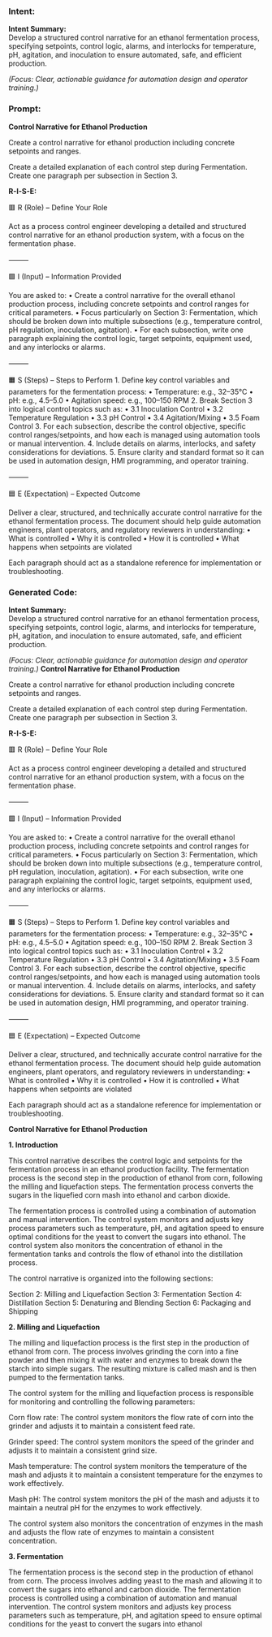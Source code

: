 ### Intent:
**Intent Summary:**  
Develop a structured control narrative for an ethanol fermentation process, specifying setpoints, control logic, alarms, and interlocks for temperature, pH, agitation, and inoculation to ensure automated, safe, and efficient production.  

*(Focus: Clear, actionable guidance for automation design and operator training.)*

### Prompt:
**Control Narrative for Ethanol Production**

Create a control narrative for ethanol production including concrete setpoints and ranges.

Create a detailed explanation of each control step during Fermentation. Create one paragraph per subsection in Section 3.


**R-I-S-E:**

🟥 R (Role) – Define Your Role

Act as a process control engineer developing a detailed and structured control narrative for an ethanol production system, with a focus on the fermentation phase.

⸻

🟩 I (Input) – Information Provided

You are asked to:
	•	Create a control narrative for the overall ethanol production process, including concrete setpoints and control ranges for critical parameters.
	•	Focus particularly on Section 3: Fermentation, which should be broken down into multiple subsections (e.g., temperature control, pH regulation, inoculation, agitation).
	•	For each subsection, write one paragraph explaining the control logic, target setpoints, equipment used, and any interlocks or alarms.

⸻

🟧 S (Steps) – Steps to Perform
	1.	Define key control variables and parameters for the fermentation process:
	•	Temperature: e.g., 32–35°C
	•	pH: e.g., 4.5–5.0
	•	Agitation speed: e.g., 100–150 RPM
	2.	Break Section 3 into logical control topics such as:
	•	3.1 Inoculation Control
	•	3.2 Temperature Regulation
	•	3.3 pH Control
	•	3.4 Agitation/Mixing
	•	3.5 Foam Control
	3.	For each subsection, describe the control objective, specific control ranges/setpoints, and how each is managed using automation tools or manual intervention.
	4.	Include details on alarms, interlocks, and safety considerations for deviations.
	5.	Ensure clarity and standard format so it can be used in automation design, HMI programming, and operator training.

⸻

🟦 E (Expectation) – Expected Outcome

Deliver a clear, structured, and technically accurate control narrative for the ethanol fermentation process. The document should help guide automation engineers, plant operators, and regulatory reviewers in understanding:
	•	What is controlled
	•	Why it is controlled
	•	How it is controlled
	•	What happens when setpoints are violated

Each paragraph should act as a standalone reference for implementation or troubleshooting.

### Generated Code:
**Intent Summary:**  
Develop a structured control narrative for an ethanol fermentation process, specifying setpoints, control logic, alarms, and interlocks for temperature, pH, agitation, and inoculation to ensure automated, safe, and efficient production.  

*(Focus: Clear, actionable guidance for automation design and operator training.)*
**Control Narrative for Ethanol Production**

Create a control narrative for ethanol production including concrete setpoints and ranges.

Create a detailed explanation of each control step during Fermentation. Create one paragraph per subsection in Section 3.


**R-I-S-E:**

🟥 R (Role) – Define Your Role

Act as a process control engineer developing a detailed and structured control narrative for an ethanol production system, with a focus on the fermentation phase.

⸻

🟩 I (Input) – Information Provided

You are asked to:
	•	Create a control narrative for the overall ethanol production process, including concrete setpoints and control ranges for critical parameters.
	•	Focus particularly on Section 3: Fermentation, which should be broken down into multiple subsections (e.g., temperature control, pH regulation, inoculation, agitation).
	•	For each subsection, write one paragraph explaining the control logic, target setpoints, equipment used, and any interlocks or alarms.

⸻

🟧 S (Steps) – Steps to Perform
	1.	Define key control variables and parameters for the fermentation process:
	•	Temperature: e.g., 32–35°C
	•	pH: e.g., 4.5–5.0
	•	Agitation speed: e.g., 100–150 RPM
	2.	Break Section 3 into logical control topics such as:
	•	3.1 Inoculation Control
	•	3.2 Temperature Regulation
	•	3.3 pH Control
	•	3.4 Agitation/Mixing
	•	3.5 Foam Control
	3.	For each subsection, describe the control objective, specific control ranges/setpoints, and how each is managed using automation tools or manual intervention.
	4.	Include details on alarms, interlocks, and safety considerations for deviations.
	5.	Ensure clarity and standard format so it can be used in automation design, HMI programming, and operator training.

⸻

🟦 E (Expectation) – Expected Outcome

Deliver a clear, structured, and technically accurate control narrative for the ethanol fermentation process. The document should help guide automation engineers, plant operators, and regulatory reviewers in understanding:
	•	What is controlled
	•	Why it is controlled
	•	How it is controlled
	•	What happens when setpoints are violated

Each paragraph should act as a standalone reference for implementation or troubleshooting.

**Control Narrative for Ethanol Production**

**1. Introduction**

This control narrative describes the control logic and setpoints for the fermentation process in an ethanol production facility. The fermentation process is the second step in the production of ethanol from corn, following the milling and liquefaction steps. The fermentation process converts the sugars in the liquefied corn mash into ethanol and carbon dioxide.

The fermentation process is controlled using a combination of automation and manual intervention. The control system monitors and adjusts key process parameters such as temperature, pH, and agitation speed to ensure optimal conditions for the yeast to convert the sugars into ethanol. The control system also monitors the concentration of ethanol in the fermentation tanks and controls the flow of ethanol into the distillation process.

The control narrative is organized into the following sections:

Section 2: Milling and Liquefaction
Section 3: Fermentation
Section 4: Distillation
Section 5: Denaturing and Blending
Section 6: Packaging and Shipping

**2. Milling and Liquefaction**

The milling and liquefaction process is the first step in the production of ethanol from corn. The process involves grinding the corn into a fine powder and then mixing it with water and enzymes to break down the starch into simple sugars. The resulting mixture is called mash and is then pumped to the fermentation tanks.

The control system for the milling and liquefaction process is responsible for monitoring and controlling the following parameters:

Corn flow rate: The control system monitors the flow rate of corn into the grinder and adjusts it to maintain a consistent feed rate.

Grinder speed: The control system monitors the speed of the grinder and adjusts it to maintain a consistent grind size.

Mash temperature: The control system monitors the temperature of the mash and adjusts it to maintain a consistent temperature for the enzymes to work effectively.

Mash pH: The control system monitors the pH of the mash and adjusts it to maintain a neutral pH for the enzymes to work effectively.

The control system also monitors the concentration of enzymes in the mash and adjusts the flow rate of enzymes to maintain a consistent concentration.

**3. Fermentation**

The fermentation process is the second step in the production of ethanol from corn. The process involves adding yeast to the mash and allowing it to convert the sugars into ethanol and carbon dioxide. The fermentation process is controlled using a combination of automation and manual intervention. The control system monitors and adjusts key process parameters such as temperature, pH, and agitation speed to ensure optimal conditions for the yeast to convert the sugars into ethanol
